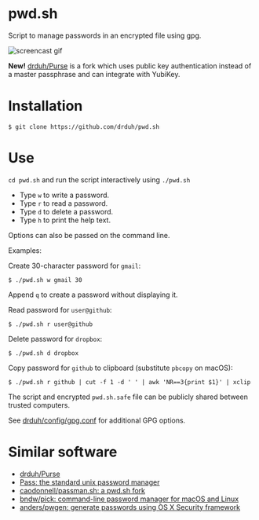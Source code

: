 # pwd.sh

Script to manage passwords in an encrypted file using gpg.

![screencast gif](https://i.imgur.com/sQoF3VN.gif)

**New!** [drduh/Purse](https://github.com/drduh/Purse) is a fork which uses public key authentication instead of a master passphrase and can integrate with YubiKey.

# Installation

```console
$ git clone https://github.com/drduh/pwd.sh
```

# Use

`cd pwd.sh` and run the script interactively using `./pwd.sh`

* Type `w` to write a password.
* Type `r` to read a password.
* Type `d` to delete a password.
* Type `h` to print the help text.

Options can also be passed on the command line.

Examples:

Create 30-character password for `gmail`:

```console
$ ./pwd.sh w gmail 30
```

Append `q` to create a password without displaying it.

Read password for `user@github`:

```console
$ ./pwd.sh r user@github
```

Delete password for `dropbox`:

```console
$ ./pwd.sh d dropbox
```

Copy password for `github` to clipboard (substitute `pbcopy` on macOS):

```console
$ ./pwd.sh r github | cut -f 1 -d ' ' | awk 'NR==3{print $1}' | xclip
```

The script and encrypted `pwd.sh.safe` file can be publicly shared between trusted computers.

See [drduh/config/gpg.conf](https://github.com/drduh/config/blob/master/gpg.conf) for additional GPG options.

# Similar software

* [drduh/Purse](https://github.com/drduh/Purse)
* [Pass: the standard unix password manager](https://www.passwordstore.org/)
* [caodonnell/passman.sh: a pwd.sh fork](https://github.com/caodonnell/passman.sh)
* [bndw/pick: command-line password manager for macOS and Linux](https://github.com/bndw/pick)
* [anders/pwgen: generate passwords using OS X Security framework](https://github.com/anders/pwgen)

